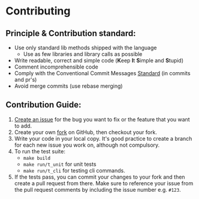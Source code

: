# Contributing
## Principle & Contribution standard:
- Use only standard lib methods shipped with the language
  - Use as few libraries and library calls as possible
- Write readable, correct and simple code (**K**eep **I**t **S**imple and **S**tupid)
- Comment incomprehensible code
- Comply with the Conventional Commit Messages [Standard](https://www.conventionalcommits.org/en/v1.0.0/) (in commits and pr's)
- Avoid merge commits (use rebase merging)

## Contribution Guide:

1. [Create an issue](https://github.com/xnacly/c_paket/issues/new) for the
   bug you want to fix or the feature that you want to add.
2. Create your own [fork](https://github.com/xnacly/c_paket) on GitHub, then
   checkout your fork.
3. Write your code in your local copy. It's good practice to create a branch for
   each new issue you work on, although not compulsory.
4. To run the test suite:
   - `make build`
   - `make run/t_unit` for unit tests
   - `make run/t_cli` for testing cli commands.
5. If the tests pass, you can commit your changes to your fork and then create
   a pull request from there. Make sure to reference your issue from the pull
   request comments by including the issue number e.g. `#123`.
